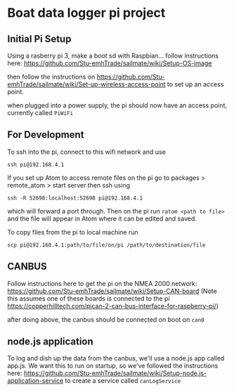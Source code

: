 # Boat data logger pi project

## Initial Pi Setup
Using a rasberry pi 3, make a boot sd with Raspbian... follow instructions here: 
https://github.com/Stu-emhTrade/sailmate/wiki/Setup-OS-image

then follow the instructions on https://github.com/Stu-emhTrade/sailmate/wiki/Set-up-wireless-access-point to set up an access point.

when plugged into a power supply, the pi should now have an access point, currently called
`PiWiFi`

## For Development
To ssh into the pi, connect to this wifi network and use

```
ssh pi@192.168.4.1
```

If you set up Atom to access remote files on the pi go to packages > remote_atom > start server
then ssh using
```
ssh -R 52698:localhost:52698 pi@192.168.4.1
```
which will forward a port through. Then on the pi run `ratom <path to file>` and the file will appear in Atom where it can be edited and saved.

To copy files from the pi to local machine run
```
scp pi@192.168.4.1:path/to/file/on/pi /path/to/destination/file
```

## CANBUS

Follow instructions here to get the pi on the NMEA 2000 network:
https://github.com/Stu-emhTrade/sailmate/wiki/Setup-CAN-board
(Note this assumes one of these boards is connected to the pi https://copperhilltech.com/pican-2-can-bus-interface-for-raspberry-pi/)

after doing above, the canbus should be connected on boot on
`can0`

## node.js application

To log and dish up the data from the canbus, we'll use a node.js app called app.js. We want this to run on startup, so we've followed the instructions here:
https://github.com/Stu-emhTrade/sailmate/wiki/Setup-node.js-application-service to create a service called `canLogService`


